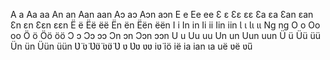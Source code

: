 A a
Aa	aa
An	an
Aan	aan
Aɔ	aɔ
Aɔn	aɔn
E e
Ee	ee
Ɛ	ɛ
Ɛɛ	ɛɛ
Ɛa	ɛa
Ɛan	ɛan
Ɛn	ɛn
Ɛɛn	ɛɛn
Ë	ë
Ëë	ëë
Ën	ën
Ëën	ëën
I i
In	in
Ii ii
Iin	iin
Ɩ	ɩ
Ɩɩ	ɩɩ
Ng	ng
O o
Oo	oo
Ö	ö
Öö	öö
Ɔ	ɔ
Ɔɔ	ɔɔ
Ɔn	ɔn
Ɔɔn	ɔɔn
U	u
Uu uu
Un	un
Uun	uun
Ü	ü
Üü	üü
Ün	ün
Üün	üün
Ʋ̈	ʋ̈
Ʋ̈ʋ̈	ʋ̈ʋ̈
Ʋ	ʋ
Ʋʋ	ʋʋ
iʋ̈
iö
ië
ia
ian
ɩa
uë
ʋë
ʋ̈ü
